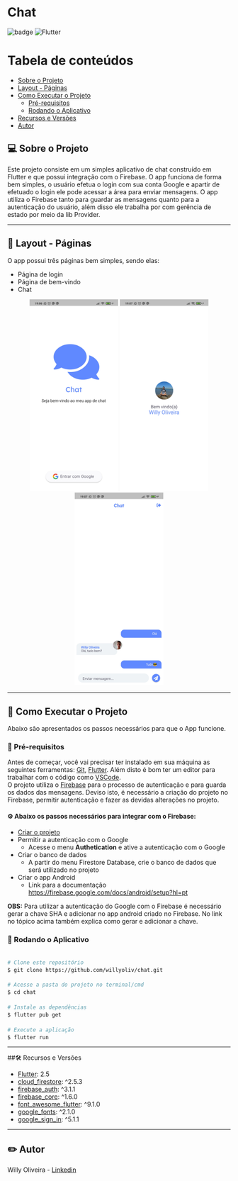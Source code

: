 
# Chat

![badge](https://img.shields.io/github/languages/top/willyoliv/bytebank)
<img alt="Flutter" src="https://img.shields.io/badge/Flutter-%2302569B.svg?style=for-the-badge&logo=Flutter&logoColor=white" />

Tabela de conteúdos
=================
<!--ts-->
   * [Sobre o Projeto](#-sobre-o-projeto)
   * [Layout - Páginas](#-layout---páginas)
   * [Como Executar o Projeto](#-como-executar-o-projeto)
     * [Pré-requisitos](#-pré-requisitos)
     * [Rodando o Aplicativo](#-rodando-o-aplicativo)
   * [Recursos e Versões](#-Recursos-e-Versões)
   * [Autor](#-Autor)
<!--te-->


## 💻 Sobre o Projeto

Este projeto consiste em um simples aplicativo de chat construído em Flutter e que possui integração com o Firebase. O app funciona de forma bem simples, o usuário efetua o login com sua conta Google e apartir de efetuado o login ele pode acessar a área para enviar mensagens. O app utiliza o Firebase tanto para guardar as mensagens quanto para a autenticação do usuário, além disso ele trabalha por com gerência de estado por meio da lib Provider.

---

## 🎨 Layout - Páginas
 O app possui três páginas bem simples, sendo elas:
 * Página de login
 * Página de bem-vindo
 * Chat

<p align="center"> 
  <img alt="#login" title="Página de login" src="./assets/prints/screenshot1.jpg"  width="200px">
  <img alt="#welcome" title="Página de boas-vindas" src="./assets/prints/screenshot2.jpg"  width="200px">
  <img alt="#chat" title="Página do chat" src="./assets/prints/screenshot3.jpg"  width="200px">
</p>

---

## 🚀 Como Executar o Projeto
Abaixo são apresentados os passos necessários para que o App funcione.

### 📃 Pré-requisitos

Antes de começar, você vai precisar ter instalado em sua máquina as seguintes ferramentas:
[Git](https://git-scm.com), [Flutter](https://flutter.dev/docs/get-started/install). 
Além disto é bom ter um editor para trabalhar com o código como [VSCode](https://code.visualstudio.com/).<br/>
O projeto utiliza o [Firebase](https://firebase.google.com/) para o processo de autenticação e para guarda os dados das mensagens. Deviso isto, é necessário a criação do projeto no Firebase, permitir autenticação e fazer as devidas alterações no projeto.<br/>

#### ⚙️ Abaixo os passos necessários para integrar com o Firebase:
<!--ts-->
   * [Criar o projeto](https://console.firebase.google.com/)
   * Permitir a autenticação com o Google
     * Acesse o menu **Authetication** e ative a autenticação com o Google     
   * Criar o banco de dados
     * A partir do menu Firestore Database, crie o banco de dados que será utilizado no projeto
   * Criar o app Android
     * Link para a documentação https://firebase.google.com/docs/android/setup?hl=pt
<!--te-->
**OBS:** Para utilizar a autenticação do Google com o Firebase é necessário gerar a chave SHA e adicionar no app android criado no Firebase. No link no tópico acima também explica como gerar e adicionar a chave.

### 🎲 Rodando o Aplicativo

```bash

# Clone este repositório
$ git clone https://github.com/willyoliv/chat.git

# Acesse a pasta do projeto no terminal/cmd
$ cd chat

# Instale as dependências
$ flutter pub get

# Execute a aplicação 
$ flutter run


```

---

##🛠️ Recursos e Versões

- [Flutter](https://flutter.dev/): 2.5
- [cloud_firestore](https://pub.dev/packages/cloud_firestore): ^2.5.3
- [firebase_auth](https://pub.dev/packages/firebase_auth): ^3.1.1
- [firebase_core](https://pub.dev/packages/firebase_core): ^1.6.0
- [font_awesome_flutter](https://pub.dev/packages/font_awesome_flutter): ^9.1.0
- [google_fonts](https://pub.dev/packages/google_fonts): ^2.1.0
- [google_sign_in](https://pub.dev/packages/google_sign_in): ^5.1.1

---

## ✏️ Autor

Willy Oliveira - [Linkedin](https://www.linkedin.com/in/willy-oliveira-6b02731a0/)






